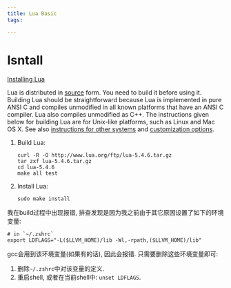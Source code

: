 ```yaml
---
title: Lua Basic
tags:

---
```




# Isntall

[Installing Lua](http://www.lua.org/manual/5.4/readme.html)

Lua is distributed in [source](http://www.lua.org/ftp/) form. You need to build it before using it. Building Lua should be straightforward because Lua is implemented in pure ANSI C and compiles unmodified in all known platforms that have an ANSI C compiler. Lua also compiles unmodified as C++. The instructions given below for building Lua are for Unix-like platforms, such as Linux and Mac OS X. See also [instructions for other systems](http://www.lua.org/manual/5.4/readme.html#other) and [customization options](http://www.lua.org/manual/5.4/readme.html#customization).



1. Build Lua:

   ```
   curl -R -O http://www.lua.org/ftp/lua-5.4.6.tar.gz
   tar zxf lua-5.4.6.tar.gz
   cd lua-5.4.6
   make all test
   ```

   

2. Install Lua:

   ```
   sudo make install
   ```

   

我在build过程中出现报错, 排查发现是因为我之前由于其它原因设置了如下的环境变量:

```
# in `~/.zshrc`
export LDFLAGS="-L($LLVM_HOME)/lib -Wl,-rpath,($LLVM_HOME)/lib"
```

gcc会用到该环境变量(如果有的话), 因此会报错. 只需要删除这些环境变量即可:

1. 删除`~/.zshrc`中对该变量的定义.
2. 重启shell, 或者在当前shell中: `unset LDFLAGS`.

